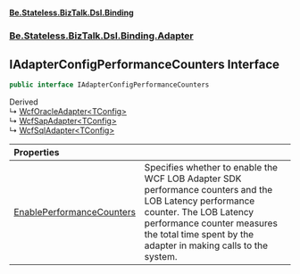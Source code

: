 #### [Be.Stateless.BizTalk.Dsl.Binding](README.md 'README')
### [Be.Stateless.BizTalk.Dsl.Binding.Adapter](Be.Stateless.BizTalk.Dsl.Binding.Adapter.md 'Be.Stateless.BizTalk.Dsl.Binding.Adapter')

## IAdapterConfigPerformanceCounters Interface

```csharp
public interface IAdapterConfigPerformanceCounters
```

Derived  
&#8627; [WcfOracleAdapter&lt;TConfig&gt;](WcfOracleAdapter_TConfig_.md 'Be.Stateless.BizTalk.Dsl.Binding.Adapter.WcfOracleAdapter<TConfig>')  
&#8627; [WcfSapAdapter&lt;TConfig&gt;](WcfSapAdapter_TConfig_.md 'Be.Stateless.BizTalk.Dsl.Binding.Adapter.WcfSapAdapter<TConfig>')  
&#8627; [WcfSqlAdapter&lt;TConfig&gt;](WcfSqlAdapter_TConfig_.md 'Be.Stateless.BizTalk.Dsl.Binding.Adapter.WcfSqlAdapter<TConfig>')

| Properties | |
| :--- | :--- |
| [EnablePerformanceCounters](IAdapterConfigPerformanceCounters.EnablePerformanceCounters.md 'Be.Stateless.BizTalk.Dsl.Binding.Adapter.IAdapterConfigPerformanceCounters.EnablePerformanceCounters') | Specifies whether to enable the WCF LOB Adapter SDK performance counters and the LOB Latency performance counter. The LOB Latency performance counter measures the total time spent by the adapter in making calls to the system. |
